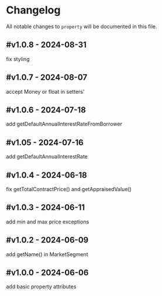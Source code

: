 # Changelog

All notable changes to `property` will be documented in this file.

## #v1.0.8 - 2024-08-31

fix styling

## #v1.0.7 - 2024-08-07

accept Money or float in setters'

## #v1.0.6 - 2024-07-18

add getDefaultAnnualInterestRateFromBorrower

## #v1.05 - 2024-07-16

add getDefaultAnnualInterestRate

## #v1.0.4 - 2024-06-18

fix getTotalContractPrice() and getAppraisedValue()

## #v1.0.3 - 2024-06-11

add min and max price exceptions

## #v1.0.2 - 2024-06-09

add getName() in MarketSegment

## #v1.0.0 - 2024-06-06

add basic property attributes
